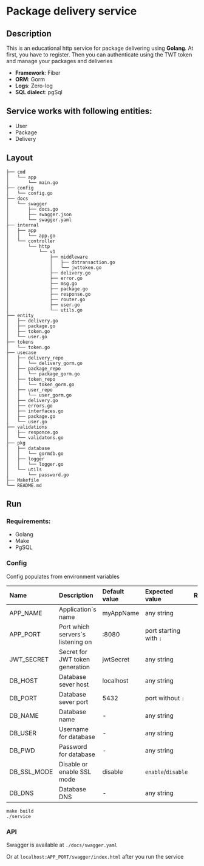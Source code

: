 # Package delivery service

## Description

This is an educational http service for package delivering using **Golang**.
At first, you have to register. Then you can authenticate using the TWT token and manage your packages and deliveries

* **Framework**: Fiber
* **ORM**: Gorm
* **Logs**: Zero-log
* **SQL dialect**: pgSql

## Service works with following entities:

* User
* Package
* Delivery

## Layout

```tree
├── cmd
│   └── app
│       └── main.go
├── config
│   └── config.go
├── docs
│   └── swagger
│       ├── docs.go
│       ├── swagger.json
│       └── swagger.yaml
├── internal
│   ├── app
│   │   └── app.go
│   └── controller
│       └── http
│           └── v1
│               ├── middleware
│               │   ├── dbtransaction.go
│               │   └── jwttoken.go   
│               ├── delivery.go
│               ├── error.go
│               ├── msg.go
│               ├── package.go
│               ├── response.go
│               ├── router.go
│               ├── user.go
│               └── utils.go
├── entity
│   ├── delivery.go
│   ├── package.go
│   ├── token.go
│   └── user.go
├── tokens
│   └── token.go
├── usecase
│   ├── delivery_repo
│   │   └── delivery_gorm.go
│   ├── package_repo
│   │   └── package_gorm.go
│   ├── token_repo
│   │   └── token_gorm.go
│   ├── user_repo
│   │   └── user_gorm.go
│   ├── delivery.go
│   ├── errors.go
│   ├── interfaces.go
│   ├── package.go
│   └── user.go
├── validations
│   ├── responce.go
│   └── validatons.go
├── pkg
│   ├── database
│   │   └── gormdb.go
│   ├── logger
│   │   └── logger.go
│   └── utils
│       └── password.go
├── Makefile
└── README.md
```

## Run

### Requirements:

* Golang
* Make
* PgSQL

### Config

Config populates from environment variables

| Name        | Description                       | Default value | Expected value         | Requiered |
|:------------|:----------------------------------|:--------------|:-----------------------|:---------:|
| APP_NAME    | Application`s name                | myAppName     | any string             |    ✔️     |
| APP_PORT    | Port which servers`s listening on | :8080         | port starting with `:` |    ✔️     |
| JWT_SECRET  | Secret for JWT token generation   | jwtSecret     | any string             |    ✔️     |
| DB_HOST     | Database sever host               | localhost     | any string             |    ✔️     |
| DB_PORT     | Database sever port               | 5432          | port without `:`       |    ✔️     |
| DB_NAME     | Database name                     | -             | any string             |    ✔️     |
| DB_USER     | Username for database             | -             | any string             |    ✔️     |
| DB_PWD      | Password for database             | -             | any string             |    ✔️     |
| DB_SSL_MODE | Disable or enable SSL mode        | disable       | `enable`/`disable`     |    ✔️     |
| DB_DNS      | Database DNS                      | -             | any string             |     ❌     |


```Shell
make build
./service
```
### API

Swagger is available at `./docs/swagger.yaml`

Or at `localhost:APP_PORT/swagger/index.html` after you run the service

